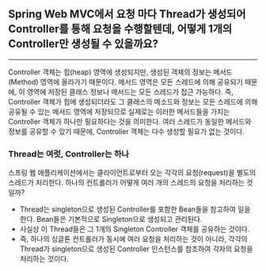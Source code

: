 ## Spring Web MVC에서 요청 마다 Thread가 생성되어 Controller를 통해 요청을 수행할텐데, 어떻게 1개의 Controller만 생성될 수 있을까요?

--- 

Controller 객체는 힙(heap) 영역에 생성되지만, 생성된 객체의 정보는 메서드(Method) 영역에 올라가기 때문이다.
메서드 영역은 모든 스레드에 의해 공유되기 때문에, 이 영역에 저장된 클래스 정보나 메서드는 모든 스레드가 접근 가능하다.
즉, Controller 객체가 힙에 생성되더라도 그 클래스의 메소드와 정보는 모든 스레드에 의해 공유될 수 있는 메서드 영역에 저장되므로
실제로는 이러한 메서드들을 가지는 Controller 객체가 하나만 필요하다는 것을 의미한다.
여러 스레드가 동일한 메서드와 정보를 공유할 수 있기 때문에, Controller 객체는 다수 생성할 필요가 없는 것이다.


### Thread는 여럿, Controller는 하나
스프링 웹 애플리케이션에서는 클라이언트로부터 오는 각각의 요청(request)을 별도의 스레드가 처리한다.
하나의 컨트롤러가 어떻게 여러 개의 스레드의 요청을 처리하는 것일까?

- Thread는 singleton으로 생성된 Controller를 포함한 Bean들을 참고하여 일을 한다. Bean들은 기본적으로 Singleton으로 생성되고 관리된다.
- 사실상 이 Thread들은 그 1개의 Singleton Controller 객체를 공유하는 것이다.
- 즉, 하나의 싱글톤 컨트롤러가 동시에 여러 요청을 처리하는 것이 아니라, 각각의 Thread가 singleton으로 생성된 Controller 인스턴스를 참조하여 각자의 요청을 처리하는 것이다.